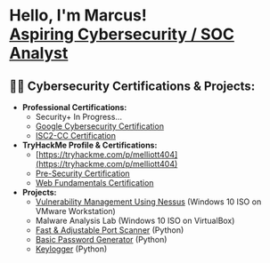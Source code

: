 <h1>Hello, I'm Marcus! <br/><a href="https://www.linkedin.com/in/john-marcus-elliott-a1a7162a9/">Aspiring Cybersecurity / SOC Analyst</a></h1>

<h2>👨‍💻 Cybersecurity Certifications & Projects:</h2>

- <b>Professional Certifications:</b>
  - Security+ In Progress...
  - [Google Cybersecurity Certification](https://ibb.co/C7gbjdR)
  - [ISC2-CC Certification](https://ibb.co/HHRZP1q)
- <b>TryHackMe Profile & Certifications:</b>
  - [https://tryhackme.com/p/melliott404](https://tryhackme.com/p/melliott404)
  - [Pre-Security Certification](https://ibb.co/M2hZFfM)
  - [Web Fundamentals Certification](https://ibb.co/bP40pD6)
- <b>Projects:</b>
  - [Vulnerability Management Using Nessus](https://www.evernote.com/shard/s704/sh/083d3eef-d3a8-3d11-d2f6-1280fa8bb356/Guejyi7CUtBwyyneRJIe0kveMmD8QMYKOvRZVCTUtRkjQ_iwdzzyeqCj9w) (Windows 10 ISO on VMware Workstation)
  - Malware Analysis Lab (Windows 10 ISO on VirtualBox)
  - [Fast & Adjustable Port Scanner](https://github.com/Melliott404/portscanner/blob/main/portscanner.py) (Python)
  - [Basic Password Generator](https://github.com/Melliott404/pwdgen_python/blob/main/pwdgen.py) (Python)
  - [Keylogger](https://github.com/Melliott404/keylogger/blob/main/keylog.py) (Python)

